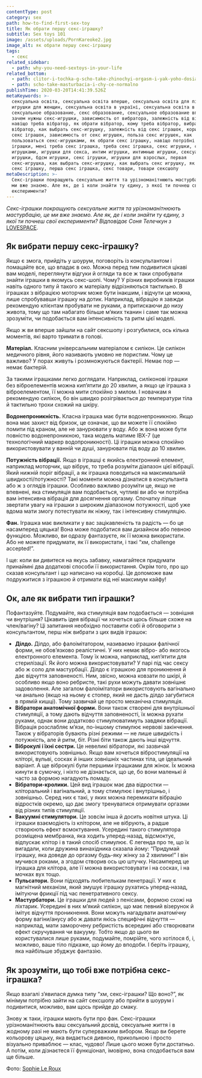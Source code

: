 ```yaml
---
contentType: post
category: sex
path: how-to-find-first-sex-toy
title: Як обрати першу секс-іграшку?
subtitle: Sex toys 101
image: /assets/uploads/PornKareoke2.jpg
image_alt: як обрати першу секс-іграшку
tags:
  - секс
related_sidebar:
  - path: why-you-need-sextoys-in-your-life
related_bottom:
  - path: clitor-i-tochka-g-scho-take-zhinochyi-orgasm-i-yak-yoho-dosiahty
  - path: scho-take-masturbacia-i-chy-ce-normalno
publishTime: 2020-03-20T14:41:39.526Z
metaKeywords: >-
  сексуальна освіта, сексуальна освіта вперше, сексуальна освіта для підлітків,
  игрушки для женщин, сексуальна освіта в україні, сексуальна освіта в школах,
  сексуальное образование, секс образование, сексуальное образование вперше,
  зачем нужны секс-игрушки, зависимость от вибратора, залежність від вібратора,
  навіщо треба вібратор, як обрати вібратор, кому треба вібратор, вибрати
  вібратор, как выбрать секс-игрушку, залежність від секс іграшок, користь від
  секс іграшок, зависимость от секс игрушек, польза секс игрушек, как
  пользоваться секс-игрушками, як обрати секс іграшку, навіщо потрібні секс
  іграшки, мені треба секс іграшка, треба секс іграшка, секс игрушки, секс с
  игрушками, игрушки для секса, интим игрушки, интимные игрушки, сексуальные
  игрушки, бдсм игрушки, секс ігрушки, игрушки для взрослых, первая
  секс-игрушка, как выбрать секс-игрушку, как выбрать секс игрушку, як обрати
  секс іграшку, перша секс іграшка, секс товари, товари сексшопу
metaDescription: >-
  Секс-іграшки покращують сексуальне життя та урізноманітнюють мастурбацію, це
  ми вже знаємо. Але як, де і коли знайти ту єдину, з якої ти почнеш свої
  експерименти?
---
```

*Секс-іграшки покращують сексуальне життя та урізноманітнюють мастурбацію, це ми вже знаємо. Але як, де і коли знайти ту єдину, з якої ти почнеш свої експерименти? Відповідає Соня Телечкун з* [LOVESPACE](https://1sex-shop.com/?utm_campaign=vpershe).

## Як вибрати першу секс-іграшку?

Якщо є змога, прийдіть у шоурум, поговоріть із консультантом і помацайте все, що впадає в око. Можна перед тим подивитися цікаві вам моделі, переглянути відгуки й огляди та все ж таки спробувати знайти іграшки в якомусь секс-шопі. Чому? У різних виробників іграшки навіть одного типу й такого ж матеріалу відрізняються тактильно. В іграшках з вібрацією моторчик може бути інакшим, і відчути це можна, лише спробувавши іграшку на дотик. Наприклад, вібрацію я завжди рекомендую клієнтам пробувати не руками, а притискаючи до низу живота, тому що там набагато більше м’яких тканин і саме так можна зрозуміти, чи подобається вам інтенсивність та ритм цієї моделі. 

Якщо ж ви вперше зайшли на сайт сексшопу і розгубилися, ось кілька моментів, які варто тримати в голові. 

**Матеріал.** Класним універсальним матеріалом є силікон. Це силікон медичного рівня, його називають умовно не пористим. Чому це важливо? У порах живуть і розмножуються бактерії. Немає пор —  немає бактерій. 

За такими іграшками легко доглядати. Наприклад, силіконові іграшки без віброелементів можна кип’ятити до 20 хвилин, а якщо це іграшка з віброелементом, її можна мити спокійно з милом. І новачкам я рекомендую силікон, бо він швидко розігрівається до температури тіла й тактильно трохи схожий на шкіру.

**Водонепроникність.** Класна іграшка має бути водонепроникною. Якщо вона має захист від бризок, це означає, що ви можете її спокійно помити під краном, але не занурювати у воду. Або ж вона може бути повністю  водонепроникною, така модель матиме ІВХ-7 (це технологічний маркер водопроникності). Ці іграшки можна спокійно використовувати у ванній чи душі, занурювати під воду до 10 хвилин. 

**Потужність вібрації.** Якщо в іграшці є якийсь електронний елемент,  наприклад моторчик, що вібрує, то треба розуміти діапазон цієї вібрації. Який нижній поріг вібрації, а як іграшка поводиться на максимальній швидкості/потужності? Такі моменти можна дізнатися в консультанта або ж з оглядів іграшки. Особливо важливо розуміти це, якщо не впевнені, яка стимуляція вам подобається, чутливі ви або чи потрібна вам інтенсивна вібрація для досягнення оргазму. Спочатку ліпше звертати увагу на іграшки з широким діапазоном потужності, щоб уже вдома мати змогу потестувати як ніжну, так і інтенсивну стимуляцію. 

**Фан.** Іграшка має викликати у вас зацікавленість та радість — бо це насамперед цяцька! Вона може подобатися вам дизайном або певною функцією. Можливо, ви одразу фантазуєте, як її можна використати. Або не можете придумати, як її використати, і такі “хм, challenge accepted!”. 

І ще: коли ви дивитеся на якусь забавку, намагайтеся придумати принаймні два додаткові способи її використання. Окрім того, про що сказав консультант і що написано на коробці. Це допоможе вам подружитися з іграшкою й отримати від неї максимум кайфу!

## Ок, але як вибрати тип іграшки?

Пофантазуйте. Подумайте, яка стимуляція вам подобається — зовнішня чи  внутрішня? Цікавить ідея вібрації чи хочеться щось більше схоже на член/вагіну? Ці запитання необхідно поставити собі й обговорити з консультантом, перш ніж вибрати з цих видів іграшок:

* **Ділдо.** Ділдо, або фалоімітатором, називаємо іграшки фалічної форми, не обов’язково реалістичні. У них немає вібро- або якогось електронного елемента. Тому їх можна, наприклад, кип’ятити для стерилізації.  Як його можна використовувати? У парі під час сексу або ж соло для мастурбації. Ділдо є іграшкою для проникнення й дає відчуття заповненості. Ним, звісно, можна ковзати по шкірі, й особливо якщо воно ребристе, такі рухи можуть давати зовнішнє задоволення. Але загалом фалоімітатори використовують вагінально чи анально (якщо на ньому є стопер, який не дасть ділдо загубитися в прямій кишці). Тому зазвичай це просто механічна стимуляція. 
* **Вібратори анатомічної форми.** Вони також створені для внутрішньої стимуляції, а тому дають відчуття заповненості, їх можна рухати руками, однак вони додатково стимулюватимуть завдяки вібрації. Вібрація розслабляє м’язи, по-іншому стимулює нервові закінчення. Також у вібраторів бувають різні режими — не лише швидкість і потужність, але й ритм, біт. Різні біти також дають інші відчуття. 
* **Віброкулі і їхні сестри.** Це невеликі вібратори, які зазвичай використовують зовнішньо. Якщо вам хочеться вібростимуляції на кліторі, вульві, сосках й інших зовнішніх частинах тіла, це ідеальний варіант. А ще віброкулі були першими іграшками для жінок. Їх можна кинути в сумочку, і ніхто не дізнається, що це, бо вони маленькі й часто за формою нагадують помаду. 
* **Вібратори-кролики.** Цей вид іграшок має два відростки — кліторальний і вагінальний, а тому стимулює і внутрішньо, і зовнішньо. Серед них є такі, у яких можна перемикати вібрацію відростків окремо, що дає змогу тренуватися отримувати оргазми від різних типів стимуляції. 
* **Вакуумні стимулятори.** Це зовсім інша й досить новітня штука. Ці іграшки взаємодіють із клітором, але не вібрують, а радше створюють ефект всмоктування.  Усередині такого стимулятора розміщена мембранка, яка ходить уперед-назад, відсмоктує, відпускає клітор і в такий спосіб стимулює. Є легенда про те, що їх вигадали, коли дружина винахідника сказала йому: “Придумай іграшку, яка доведе до оргазму будь-яку жінку за 2 хвилини!” І він мучився роками, а згодом створив ось цю штучку. Насамперед це іграшка для клітора, але її можна використовувати і на сосках, і на мочках вух тощо.
* **Пульсатори.** Вони підходять любителькам пенетрації. У них є магнітний механізм, який змушує іграшку рухатись уперед-назад, імітуючи фрикції під час пенетративного сексу. 
* **Мастурбатори.** Це іграшки для людей з пенісами, формою схожі на ліхтарик. Усередині в них м’який силікон, що має певний візерунок й імітує відчуття проникнення. Вони можуть нагадувати анатомічну форму вагіни/анусу або ж давати якісь специфічні відчуття — наприклад, мати заморочену ребристість всередині або створювати ефект скручування чи вакууму.  Тобто якщо до цього ви користувалися лише руками, подумайте, помрійте, чого хотілося б, і, можливо, ваше тіло підкаже, що йому до вподоби. І беріть іграшку, яка найбільше збуджує фантазію.

## Як зрозуміти, що тобі вже потрібна секс-іграшка?

Якщо взагалі з’явилася думка типу “хм, секс-іграшки? Що воно?”, як мінімум потрібно зайти на сайт сексшопу або прийти в шоурум і подивитися, можливо, вам щось прийде до смаку.

Знову ж таки, іграшки мають бути про фан. Секс-іграшки урізноманітнюють ваш сексуальний досвід, сексуальне життя і в жодному разі не мають бути суперважким вибором. Якщо ви берете кольорову цяцьку, яка видається дивною, прикольною і просто візуально приваблює — клас, чудово! Лише цього може бути достатньо. А потім, коли дізнаєтеся її функціонал, імовірно, вона сподобається вам ще більше.

Фото: [Sophie Le Roux](https://www.instagram.com/druidspice/)
